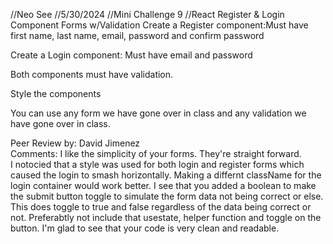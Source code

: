 //Neo See
//5/30/2024
//Mini Challenge 9 
//React Register & Login Component Forms w/Validation
Create a Register component:Must have first name, last name, email, password and confirm password

Create a Login component: Must have email and password

Both components must have validation.

Style the components 

You can use any form we have gone over in class and any validation we have gone over in class.

Peer Review by: David Jimenez <br>
Comments: I like the simplicity of your forms.  They're straight forward.  
I notocied that a style was used for both login and register forms which caused the login to smash horizontally. Making a differnt className for the login container would work better.
I see that you added a boolean to make the submit button toggle to simulate the form data not being correct or else.  This does toggle to true and false regardless of the data being correct or not.  Preferabtly not include that usestate, helper function and toggle on the button.
I'm glad to see that your code is very clean and readable.

